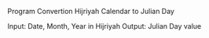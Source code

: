 Program Convertion Hijriyah Calendar to Julian Day

Input: Date, Month, Year in Hijriyah
Output: Julian Day value
